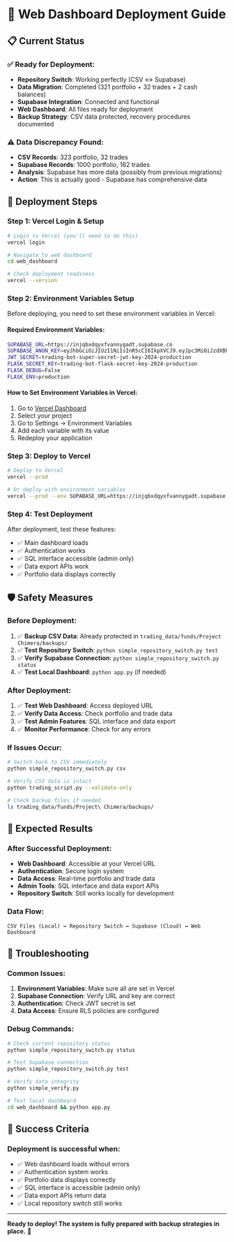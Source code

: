 # 🚀 Web Dashboard Deployment Guide

## 📋 **Current Status**

### **✅ Ready for Deployment:**
- **Repository Switch**: Working perfectly (CSV ↔ Supabase)
- **Data Migration**: Completed (321 portfolio + 32 trades + 2 cash balances)
- **Supabase Integration**: Connected and functional
- **Web Dashboard**: All files ready for deployment
- **Backup Strategy**: CSV data protected, recovery procedures documented

### **⚠️ Data Discrepancy Found:**
- **CSV Records**: 323 portfolio, 32 trades
- **Supabase Records**: 1000 portfolio, 162 trades
- **Analysis**: Supabase has more data (possibly from previous migrations)
- **Action**: This is actually good - Supabase has comprehensive data

## 🚀 **Deployment Steps**

### **Step 1: Vercel Login & Setup**
```bash
# Login to Vercel (you'll need to do this)
vercel login

# Navigate to web dashboard
cd web_dashboard

# Check deployment readiness
vercel --version
```

### **Step 2: Environment Variables Setup**
Before deploying, you need to set these environment variables in Vercel:

#### **Required Environment Variables:**
```bash
SUPABASE_URL=https://injqbxdqyxfvannygadt.supabase.co
SUPABASE_ANON_KEY=eyJhbGciOiJIUzI1NiIsInR5cCI6IkpXVCJ9.eyJpc3MiOiJzdXBhYmFzZSIsInJlZiI6ImluanFieGRxeXhmdmFubnlnYWR0Iiwicm9sZSI6ImFub24iLCJpYXQiOjE3NTgyNjY1MjEsImV4cCI6MjA3Mzg0MjUyMX0.gcR-dNuW8zFd9werFRhM90Z3QvRdmjyPVlmIcQo_9fo
JWT_SECRET=trading-bot-super-secret-jwt-key-2024-production
FLASK_SECRET_KEY=trading-bot-flask-secret-key-2024-production
FLASK_DEBUG=False
FLASK_ENV=production
```

#### **How to Set Environment Variables in Vercel:**
1. Go to [Vercel Dashboard](https://vercel.com/dashboard)
2. Select your project
3. Go to Settings → Environment Variables
4. Add each variable with its value
5. Redeploy your application

### **Step 3: Deploy to Vercel**
```bash
# Deploy to Vercel
vercel --prod

# Or deploy with environment variables
vercel --prod --env SUPABASE_URL=https://injqbxdqyxfvannygadt.supabase.co --env SUPABASE_ANON_KEY=your-key-here
```

### **Step 4: Test Deployment**
After deployment, test these features:
- ✅ Main dashboard loads
- ✅ Authentication works
- ✅ SQL interface accessible (admin only)
- ✅ Data export APIs work
- ✅ Portfolio data displays correctly

## 🛡️ **Safety Measures**

### **Before Deployment:**
1. ✅ **Backup CSV Data**: Already protected in `trading_data/funds/Project Chimera/backups/`
2. ✅ **Test Repository Switch**: `python simple_repository_switch.py test`
3. ✅ **Verify Supabase Connection**: `python simple_repository_switch.py status`
4. ✅ **Test Local Dashboard**: `python app.py` (if needed)

### **After Deployment:**
1. ✅ **Test Web Dashboard**: Access deployed URL
2. ✅ **Verify Data Access**: Check portfolio and trade data
3. ✅ **Test Admin Features**: SQL interface and data export
4. ✅ **Monitor Performance**: Check for any errors

### **If Issues Occur:**
```bash
# Switch back to CSV immediately
python simple_repository_switch.py csv

# Verify CSV data is intact
python trading_script.py --validate-only

# Check backup files if needed
ls trading_data/funds/Project\ Chimera/backups/
```

## 🎯 **Expected Results**

### **After Successful Deployment:**
- **Web Dashboard**: Accessible at your Vercel URL
- **Authentication**: Secure login system
- **Data Access**: Real-time portfolio and trade data
- **Admin Tools**: SQL interface and data export APIs
- **Repository Switch**: Still works locally for development

### **Data Flow:**
```
CSV Files (Local) ↔ Repository Switch ↔ Supabase (Cloud) ↔ Web Dashboard
```

## 🔧 **Troubleshooting**

### **Common Issues:**
1. **Environment Variables**: Make sure all are set in Vercel
2. **Supabase Connection**: Verify URL and key are correct
3. **Authentication**: Check JWT secret is set
4. **Data Access**: Ensure RLS policies are configured

### **Debug Commands:**
```bash
# Check current repository status
python simple_repository_switch.py status

# Test Supabase connection
python simple_repository_switch.py test

# Verify data integrity
python simple_verify.py

# Test local dashboard
cd web_dashboard && python app.py
```

## 🎉 **Success Criteria**

### **Deployment is successful when:**
- ✅ Web dashboard loads without errors
- ✅ Authentication system works
- ✅ Portfolio data displays correctly
- ✅ SQL interface is accessible (admin only)
- ✅ Data export APIs return data
- ✅ Local repository switch still works

---

**Ready to deploy! The system is fully prepared with backup strategies in place.** 🚀
